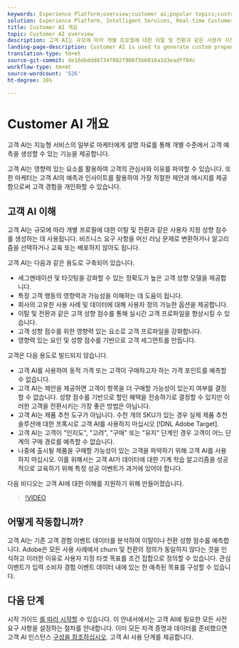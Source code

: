 ```yaml
---
keywords: Experience Platform;overview;customer ai;popular topics;customer ai overview
solution: Experience Platform, Intelligent Services, Real-time Customer Data Platform
title: Customer AI 개요
topic: Customer AI overview
description: 고객 AI는 규모에 따라 개별 프로필에 대한 이탈 및 전환과 같은 사용자 지정 성향 점수를 생성하는 데 사용됩니다. 비즈니스 요구 사항을 머신 러닝 문제로 변환하거나 알고리즘을 선택하거나 교육 또는 배포하지 않아도 됩니다.
landing-page-description: Customer AI is used to generate custom propensity scores such as churn and conversion for individual profiles at-scale.
translation-type: tm+mt
source-git-commit: de16ebddd8734f082f908f5b6016a1d3eadff04c
workflow-type: tm+mt
source-wordcount: '526'
ht-degree: 16%

---
```



# Customer AI 개요

고객 AI는 지능형 서비스의 일부로 마케터에게 설명 자료를 통해 개별 수준에서 고객 예측을 생성할 수 있는 기능을 제공합니다.

고객 AI는 영향력 있는 요소를 활용하여 고객의 관심사와 이유를 파악할 수 있습니다. 또한 마케터는 고객 AI의 예측과 인사이트를 활용하여 가장 적절한 제안과 메시지를 제공함으로써 고객 경험을 개인화할 수 있습니다.

## 고객 AI 이해

고객 AI는 규모에 따라 개별 프로필에 대한 이탈 및 전환과 같은 사용자 지정 성향 점수를 생성하는 데 사용됩니다. 비즈니스 요구 사항을 머신 러닝 문제로 변환하거나 알고리즘을 선택하거나 교육 또는 배포하지 않아도 됩니다.

고객 AI는 다음과 같은 용도로 구축되어 있습니다.

- 세그멘테이션 및 타깃팅을 강화할 수 있는 정확도가 높은 고객 성향 모델을 제공합니다.
- 특정 고객 행동의 영향력과 가능성을 이해하는 데 도움이 됩니다.
- 회사의 고유한 사용 사례 및 데이터에 대해 사용자 정의 가능한 옵션을 제공합니다.
- 이탈 및 전환과 같은 고객 성향 점수를 통해 실시간 고객 프로파일을 향상시킬 수 있습니다.
- 고객 성향 점수를 위한 영향력 있는 요소로 고객 프로파일을 강화합니다.
- 영향력 있는 요인 및 성향 점수를 기반으로 고객 세그먼트를 만듭니다.

고객은 다음 용도로 빌드되지 않습니다.

- 고객 AI를 사용하여 동적 가격 또는 고객이 구매하고자 하는 가격 포인트를 예측할 수 없습니다.
- 고객 AI는 제안을 제공하면 고객이 항목을 더 구매할 가능성이 있는지 여부를 결정할 수 없습니다. 성향 점수를 기반으로 할인 혜택을 전송하기로 결정할 수 있지만 이러한 고객을 전환시키는 가장 좋은 방법은 아닙니다.
- 고객 AI는 제품 추천 도구가 아닙니다. 수천 개의 SKU가 있는 경우 실제 제품 추천 솔루션에 대한 프록시로 고객 AI를 사용하지 마십시오 [!DNL Adobe Target].
- 고객 AI는 고객이 &quot;인지도&quot;, &quot;고려&quot;, &quot;구매&quot; 또는 &quot;유지&quot; 단계인 경우 고객이 어느 단계의 구매 경로를 예측할 수 없습니다.
- 나중에 출시될 제품을 구매할 가능성이 있는 고객을 파악하기 위해 고객 AI를 사용하지 마십시오. 이를 위해서는 고객 AI가 데이터에 대한 기계 학습 알고리즘을 성공적으로 교육하기 위해 특정 성공 이벤트가 과거에 있어야 합니다.

다음 비디오는 고객 AI에 대한 이해를 지원하기 위해 만들어졌습니다.

>[!VIDEO](https://video.tv.adobe.com/v/32664?learn=on&quality=12)

## 어떻게 작동합니까?

고객 AI는 기존 고객 경험 이벤트 데이터를 분석하여 이탈이나 전환 성향 점수를 예측합니다. Adobe은 모든 사용 사례에서 churn 및 전환의 정의가 동일하지 않다는 것을 인식하고 이러한 이유로 사용자 지정 타겟 목표를 조건 집합으로 정의할 수 있습니다. 관심 이벤트가 입력 소비자 경험 이벤트 데이터 내에 있는 한 예측된 목표를 구성할 수 있습니다.

## 다음 단계

시작 가이드 [를 따라 시작할](./getting-started.md) 수 있습니다. 이 안내서에서는 고객 AI에 필요한 모든 사전 요구 사항을 설정하는 절차를 안내합니다. 이미 모든 자격 증명과 데이터를 준비했으면 고객 AI 인스턴스 [구성을 참조하십시오](./user-guide/configure.md). 고객 AI 사용 단계를 제공합니다.